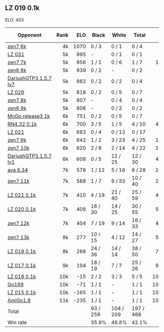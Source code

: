 ## LZ 019 0.1k ##

ELO: 403

Opponent | Rank | ELO | Black | White | Total | Win rate
---------|-----:|----:|-------|-------|-------|-------:
[zen7 6k](zen7%206k.md) | 4k | 1070 | 0 / 3 | 0 / 1 | 0 / 4 | 0.0%
[LZ 031](LZ%20031.md) | 5k | 995 | - | 0 / 1 | 0 / 1 | 0.0%
[zen7 7k](zen7%207k.md) | 5k | 956 | 1 / 1 | 0 / 6 | 1 / 7 | 14.3%
[zen6 8k](zen6%208k.md) | 5k | 939 | 0 / 2 | - | 0 / 2 | 0.0%
[DariushGTP3.1.5.7 lv7](DariushGTP3.1.5.7%20lv7.md) | 5k | 862 | 0 / 2 | 0 / 2 | 0 / 4 | 0.0%
[LZ 026](LZ%20026.md) | 5k | 818 | 0 / 2 | 0 / 5 | 0 / 7 | 0.0%
[zen7 8k](zen7%208k.md) | 5k | 807 | - | 0 / 4 | 0 / 4 | 0.0%
[zen6 9k](zen6%209k.md) | 5k | 806 | - | 0 / 2 | 0 / 2 | 0.0%
[MoGo release3 1k](MoGo%20release3%201k.md) | 6k | 751 | 0 / 2 | 0 / 5 | 0 / 7 | 0.0%
[RN4.32 0.1k](RN4.32%200.1k.md) | 6k | 700 | 3 / 5 | 1 / 5 | 4 / 10 | 40.0%
[LZ 021](LZ%20021.md) | 6k | 683 | 0 / 4 | 0 / 13 | 0 / 17 | 0.0%
[zen7 9k](zen7%209k.md) | 6k | 642 | 1 / 2 | 3 / 23 | 4 / 25 | 16.0%
[zen7 10k](zen7%2010k.md) | 6k | 620 | 2 / 8 | 2 / 14 | 4 / 22 | 18.2%
[DariushGTP3.1.5.7 lv1](DariushGTP3.1.5.7%20lv1.md) | 6k | 608 | 0 / 5 | 12 / 25 | 12 / 30 | 40.0%
[aya 6.34](aya%206.34.md) | 7k | 578 | 1 / 12 | 5 / 16 | 6 / 28 | 21.4%
[zen7 11k](zen7%2011k.md) | 7k | 568 | 1 / 7 | 9 / 33 | 10 / 40 | 25.0%
[LZ 021 0.1k](LZ%20021%200.1k.md) | 7k | 410 | 4 / 19 | 21 / 40 | 25 / 59 | 42.4%
[LZ 020 0.1k](LZ%20020%200.1k.md) | 7k | 409 | 16 / 30 | 14 / 25 | 30 / 55 | 54.5%
[zen7 12k](zen7%2012k.md) | 7k | 404 | 7 / 19 | 9 / 14 | 16 / 33 | 48.5%
[zen7 13k](zen7%2013k.md) | 8k | 277 | 10 / 15 | 4 / 12 | 14 / 27 | 51.9%
[LZ 018 0.1k](LZ%20018%200.1k.md) | 8k | 268 | 24 / 36 | 14 / 14 | 38 / 50 | 76.0%
[LZ 017 0.1k](LZ%20017%200.1k.md) | 9k | 104 | 18 / 19 | 7 / 7 | 25 / 26 | 96.2%
[LZ 016 0.1k](LZ%20016%200.1k.md) | 10k | -15 | 2 / 2 | 3 / 3 | 5 / 5 | 100.0%
[Go169](Go169.md) | 10k | -71 | 1 / 1 | - | 1 / 1 | 100.0%
[LZ 015 0.1k](LZ%20015%200.1k.md) | 10k | -165 | 1 / 1 | - | 1 / 1 | 100.0%
[AmiGo1.8](AmiGo1.8.md) | 11k | -235 | 1 / 1 | - | 1 / 1 | 100.0%
Total | | | 93 / 259 | 104 / 209 | 197 / 468 | 
Win rate| | | 35.9% | 49.8% | 42.1% | 
